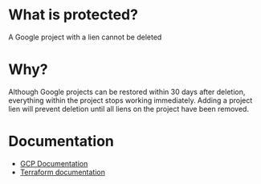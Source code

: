 # What is protected?

A Google project with a lien cannot be deleted

# Why?

Although Google projects can be restored within 30 days after deletion,
everything within the project stops working immediately.
Adding a project lien will prevent deletion until all liens on the project
have been removed.

# Documentation

- [GCP Documentation](https://cloud.google.com/resource-manager/docs/project-liens)
- [Terraform
  documentation](https://registry.terraform.io/providers/hashicorp/google/latest/docs/resources/resource_manager_lien)
